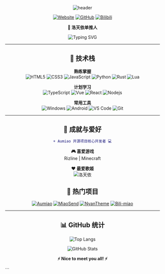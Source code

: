 <!-- 动态头部横幅 -->
<div align="center">
  <img src="https://capsule-render.vercel.app/api?type=waving&color=66ccff&height=200&section=header&text=Aurzex&fontSize=70&animation=fadeIn&fontColor=ffffff" alt="header"/>

<!-- 个人简介 -->

  [![Website](https://img.shields.io/badge/Website-aurzex.top-66ccff?style=flat-square)](https://aurzex.top)
  [![GitHub](https://img.shields.io/badge/GitHub-aurzex-181717?style=flat-square&logo=github)](https://github.com/aurzex)
  [![Bilibili](https://img.shields.io/badge/Bilibili-喵鱼a-pink?style=flat-square&logo=bilibili)](https://space.bilibili.com/1940383037)
  
  **🎵 洛天依单推人**
  
  <!-- 动态打字效果 -->
  <img src="https://readme-typing-svg.demolab.com?font=Fira+Code&size=22&duration=3000&pause=1000&color=66CCFF&center=true&vCenter=true&width=600&lines=console.log(%22Hello+Digital+World%22);while(true){keepCoding()}" alt="Typing SVG" />


---

## 🧰 技术栈

**熟练掌握**  
![HTML5](https://img.shields.io/badge/-HTML5-E34F26?style=flat-square&logo=html5&logoColor=white)
![CSS3](https://img.shields.io/badge/-CSS3-1572B6?style=flat-square&logo=css3)
![JavaScript](https://img.shields.io/badge/-JavaScript-oringe?style=flat-square&logo=javascript)
![Python](https://img.shields.io/badge/-Python-3776AB?style=flat-square&logo=python&logoColor=white)
![Rust](https://img.shields.io/badge/Rust-000000?style=flat-square&logo=rust&logoColor=white)
![Lua](https://img.shields.io/badge/Lua-2C2D72?style=flat-square&logo=lua&logoColor=white)

**计划学习**  
![TypeScript](https://img.shields.io/badge/typescript-%23007ACC.svg?style=flat-square&logo=typescript&logoColor=white)
![Vue](https://img.shields.io/badge/-Vue.js-4FC08D?style=flat-square&logo=vuedotjs&logoColor=white)
![React](https://img.shields.io/badge/-React-61DAFB?style=flat-square&logo=react&logoColor=white)
![Nodejs](https://img.shields.io/badge/-Node.js-339933?style=flat-square&logo=nodedotjs&logoColor=white)

**常用工具**  
![Windows](https://img.shields.io/badge/Windows-0078D6?style=flat-square&logo=windows&logoColor=white)
![Android](https://img.shields.io/badge/Android-3DDC84?style=flat-square&logo=android&logoColor=white)
![VS Code](https://img.shields.io/badge/VS_Code-007ACC?style=flat-square&logo=visualstudiocode&logoColor=white)
![Git](https://img.shields.io/badge/-Git-F05032?style=flat-square&logo=git&logoColor=white)

---

## 🌟 成就与爱好

```diff
+ Aumiao 开源项目核心开发者 💻
```

**🎮 喜爱游戏**  
Rizline | Minecraft

**❤️ 最爱歌姬**  
<img src="https://img.shields.io/badge/-%E2%9D%A4%EF%B8%8F_%E6%B4%9B%E5%A4%A9%E4%BE%9D_%E2%9D%A4%EF%B8%8F-ff66c4?style=for-the-badge" alt="洛天依">


## 🚀 热门项目

<!-- 项目卡片 -->

 [![Aumiao](https://github-readme-stats.vercel.app/api/pin/?username=aurzex&repo=Aumiao&theme=vue)](https://github.com/aurzex/Aumiao)
[![MiaoSend](https://github-readme-stats.vercel.app/api/pin/?username=aurzex&repo=MiaoSend&theme=vue)](https://github.com/aurzex/MiaoSend)
[![NyanTheme](https://github-readme-stats.vercel.app/api/pin/?username=aurzex&repo=NyanTheme&theme=vue)](https://github.com/aurzex/NyanTheme)
[![Bili-miao](https://github-readme-stats.vercel.app/api/pin/?username=aurzex&repo=Bili-miao&theme=vue)](https://github.com/aurzex/Bili-miao)

---

## 📊 GitHub 统计

<!-- 统计卡片 -->
  
  ![Top Langs](https://github-readme-stats.vercel.app/api/top-langs/?username=aurzex&layout=compact&theme=vue&hide_border=true)
  
  ![GitHub Stats](https://github-readme-stats.vercel.app/api?username=aurzex&show_icons=true&theme=vue&hide_border=true)
  
  
  **⚡ Nice to meet you all! ⚡**
</div>
```
